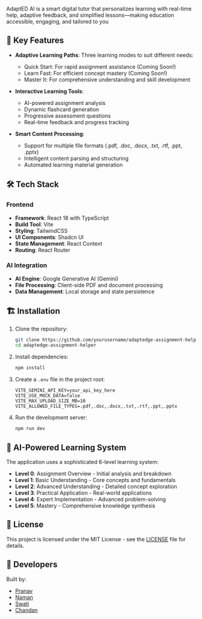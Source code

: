 AdaptED AI is a smart digital tutor that personalizes learning with real-time help, adaptive feedback, and simplified lessons—making education accessible, engaging, and tailored to you

## 🚀 Key Features

- **Adaptive Learning Paths**: Three learning modes to suit different needs:
  - Quick Start: For rapid assignment assistance (Coming Soon!)
  - Learn Fast: For efficient concept mastery (Coming Soon!)
  - Master It: For comprehensive understanding and skill development

- **Interactive Learning Tools**:
  - AI-powered assignment analysis
  - Dynamic flashcard generation
  - Progressive assessment questions
  - Real-time feedback and progress tracking

- **Smart Content Processing**:
  - Support for multiple file formats (.pdf, .doc, .docx, .txt, .rtf, .ppt, .pptx)
  - Intelligent content parsing and structuring
  - Automated learning material generation

## 🛠️ Tech Stack

### Frontend
- **Framework**: React 18 with TypeScript
- **Build Tool**: Vite
- **Styling**: TailwindCSS
- **UI Components**: Shadcn UI
- **State Management**: React Context
- **Routing**: React Router

### AI Integration
- **AI Engine**: Google Generative AI (Gemini)
- **File Processing**: Client-side PDF and document processing
- **Data Management**: Local storage and state persistence

## 🏗️ Installation

1. Clone the repository:
   ```bash
   git clone https://github.com/yourusername/adaptedge-assignment-helper.git
   cd adaptedge-assignment-helper
   ```

2. Install dependencies:
   ```bash
   npm install
   ```

3. Create a `.env` file in the project root:
   ```env
   VITE_GEMINI_API_KEY=your_api_key_here
   VITE_USE_MOCK_DATA=false
   VITE_MAX_UPLOAD_SIZE_MB=10
   VITE_ALLOWED_FILE_TYPES=.pdf,.doc,.docx,.txt,.rtf,.ppt,.pptx
   ```

4. Run the development server:
   ```bash
   npm run dev
   ```

## 🧠 AI-Powered Learning System

The application uses a sophisticated 6-level learning system:

- **Level 0**: Assignment Overview - Initial analysis and breakdown
- **Level 1**: Basic Understanding - Core concepts and fundamentals
- **Level 2**: Advanced Understanding - Detailed concept exploration
- **Level 3**: Practical Application - Real-world applications
- **Level 4**: Expert Implementation - Advanced problem-solving
- **Level 5**: Mastery - Comprehensive knowledge synthesis

## 📝 License

This project is licensed under the MIT License - see the [LICENSE](LICENSE) file for details.

## 🌟 Developers

Built by:
- [Pranav](https://www.linkedin.com/in/pranavkutralingam)
- [Naman](https://www.linkedin.com/in/namany)
- [Swati](https://www.linkedin.com/in/swatikashyap8)
- [Chandan](https://www.linkedin.com/in/chandannooli)
